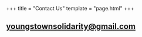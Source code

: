 +++
title = "Contact Us"
template = "page.html"
+++

## [youngstownsolidarity@gmail.com](mailto:youngstownsolidarity@gmail.com)
